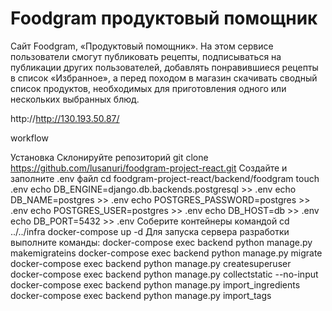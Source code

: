 # Foodgram продуктовый помощник
Сайт Foodgram, «Продуктовый помощник». На этом сервисе пользователи смогут публиковать рецепты, подписываться на публикации других пользователей, добавлять понравившиеся рецепты в список «Избранное», а перед походом в магазин скачивать сводный список продуктов, необходимых для приготовления одного или нескольких выбранных блюд.

http://http://130.193.50.87/

workflow

Установка
Склонируйте репозиторий
git clone https://github.com/lusanuri/foodgram-project-react.git
Создайте и заполните .env файл
cd foodgram-project-react/backend/foodgram
touch .env
echo DB_ENGINE=django.db.backends.postgresql >> .env
echo DB_NAME=postgres >> .env
echo POSTGRES_PASSWORD=postgres >> .env
echo POSTGRES_USER=postgres >> .env
echo DB_HOST=db >> .env
echo DB_PORT=5432 >> .env
Соберите контейнеры командой
cd ../../infra
docker-compose up -d
Для запуска сервера разработки выполните команды:
docker-compose exec backend python manage.py makemigrateins
docker-compose exec backend python manage.py migrate
docker-compose exec backend python manage.py createsuperuser
docker-compose exec backend python manage.py collectstatic --no-input
docker-compose exec backend python manage.py import_ingredients
docker-compose exec backend python manage.py import_tags